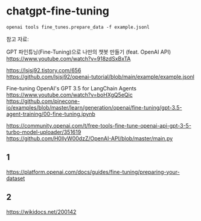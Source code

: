 # chatgpt-fine-tuning

```
openai tools fine_tunes.prepare_data -f example.jsonl
```

참고 자료:  

GPT 파인튜닝(Fine-Tuning)으로 나만의 챗봇 만들기 (feat. OpenAI API)  
https://www.youtube.com/watch?v=918zdSxBxTA

https://lsjsj92.tistory.com/656  
https://github.com/lsjsj92/openai-tutorial/blob/main/example/example.jsonl

Fine-tuning OpenAI's GPT 3.5 for LangChain Agents  
https://www.youtube.com/watch?v=boHXgQ5eQic  
https://github.com/pinecone-io/examples/blob/master/learn/generation/openai/fine-tuning/gpt-3.5-agent-training/00-fine-tuning.ipynb

https://community.openai.com/t/free-tools-fine-tune-openai-api-gpt-3-5-turbo-model-uploader/351619  
https://github.com/H0llyW00dzZ/OpenAI-API/blob/master/main.py

## 1

https://platform.openai.com/docs/guides/fine-tuning/preparing-your-dataset

## 2

https://wikidocs.net/200142
